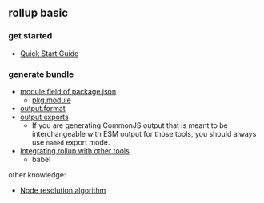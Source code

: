 ## rollup basic

### get started

* [Quick Start Guide](https://github.com/rollup/rollup#quick-start-guide)

### generate bundle

* [module field of package.json](https://stackoverflow.com/questions/42708484/what-is-the-module-package-json-field-for)
  * [pkg.module](https://github.com/rollup/rollup/wiki/pkg.module)
* [output.format](https://rollupjs.org/guide/en/#outputformat)
* [output exports](https://rollupjs.org/guide/en/#outputexports)
  * If you are generating CommonJS output that is meant to be interchangeable with ESM output for those tools, you
    should always use `named` export mode.
* [integrating rollup with other tools](https://rollupjs.org/guide/en/#tools)
  * babel

other knowledge:

* [Node resolution algorithm](https://nodejs.org/api/modules.html#modules_all_together)